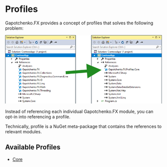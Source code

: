 ﻿# Profiles

Gapotchenko.FX provides a concept of profiles that solves the following problem:

![Gapotchenko FX Profile](../../Documentation/Assets/gapotchenko-fx-profile-shrink.png?raw=true&v=2)

Instead of referencing each individual Gapotchenko.FX module, you can opt-in into referencing a profile.

Technically, profile is a NuGet meta-package that contains the references to relevant modules.

## Available Profiles

- [Core](Gapotchenko.FX.Profiles.Core)
